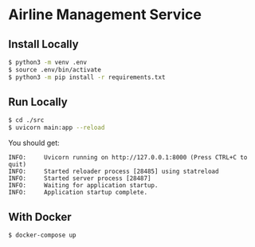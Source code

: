 # Airline Management Service

## Install Locally

```bash
$ python3 -m venv .env
$ source .env/bin/activate
$ python3 -m pip install -r requirements.txt
```

## Run Locally

```bash
$ cd ./src
$ uvicorn main:app --reload
```

You should get:
```
INFO:     Uvicorn running on http://127.0.0.1:8000 (Press CTRL+C to quit)
INFO:     Started reloader process [28485] using statreload
INFO:     Started server process [28487]
INFO:     Waiting for application startup.
INFO:     Application startup complete.
```

## With Docker
```
$ docker-compose up
```